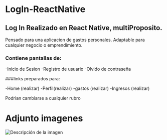 # LogIn-ReactNative


## Log In Realizado en React Native, multiProposito. 
Pensado para una aplicacion de gastos personales.
Adaptable para cualquier negocio o emprendimiento.


### Contiene pantallas de:


-Inicio de Sesion
-Registro de usuario
-Olvido de contraseña


###links preparados para:

-Home (realizar)
-Perfil(realizar)
-gastos (realizar)
-Ingresos (realizar)

Podrian cambiarse a cualquier rubro

# Adjunto imagenes

![Descripción de la imagen](URL_de_la_imagen)


